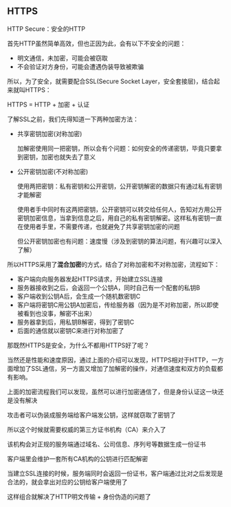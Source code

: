## HTTPS

HTTP Secure：安全的HTTP

首先HTTP虽然简单高效，但也正因为此，会有以下不安全的问题：

- 明文通信，未加密，可能会被窃取
- 不会验证对方身份，可能会遭遇伪装导致被欺骗

所以，为了安全，就需要配合SSL(Secure Socket Layer，安全套接层)，结合起来就叫HTTPS：

HTTPS = HTTP + 加密 + 认证

了解SSL之前，我们先得知道一下两种加密方法：

- 共享密钥加密(对称加密)

  加解密使用同一把密钥，所以会有个问题：如何安全的传递密钥，毕竟只要拿到密钥，加密也就失去了意义

- 公开密钥加密(不对称加密)

  使用两把密钥：私有密钥和公开密钥，公开密钥解密的数据只有通过私有密钥才能解密

  使用者手中同时有这两把密钥，公开密钥可以转交给任何人，告知对方用公开密钥加密信息，当拿到信息之后，用自己的私有密钥解密。这样私有密钥一直在使用者手里，不需要传递，也就避免了共享密钥加密的问题

  但公开密钥加密也有问题：速度慢（涉及到密钥的算法问题，有兴趣可以深入了解）

所以HTTPS采用了**混合加密**的方式，结合了对称加密和不对称加密，流程如下：

- 客户端向向服务器发起HTTPS请求，开始建立SSL连接
- 服务器接收到之后，会返回一个公钥A，同时自己有一个配套的私钥B
- 客户端收到公钥A后，会生成一个随机数密钥C
- 客户端将密钥C用公钥A加密后，传给服务器（因为是不对称加密，所以即使被看到也没事，解密不出来）
- 服务器拿到后，用私钥B解密，得到了密钥C
- 后面的通信就以密钥C来进行对称加密了

那既然HTTPS是安全，为什么不都用HTTPS好了呢？

当然还是性能和速度原因，通过上面的介绍可以发现，HTTPS相对于HTTP，一方面增加了SSL通信，另一方面又增加了加解密的操作，对通信速度和双方的负载都有影响。

上面的加密流程我们可以发现，虽然可以进行加密通信了，但是身份认证这一块还是没有解决

攻击者可以伪装成服务端给客户端发公钥，这样就窃取了密钥了

所以这个时候就需要权威的第三方证书机构（CA）来介入了

该机构会对正规的服务端通过域名、公司信息、序列号等数据生成一份证书

客户端里会维护一套所有CA机构的公钥进行匹配解密

当建立SSL连接的时候，服务端同时会返回一份证书，客户端通过比对之后发现是合法的，就会拿出对应的公钥给客户端使用了

这样组合就解决了HTTP明文传输 + 身份伪造的问题了